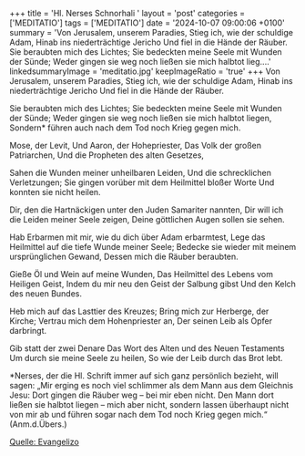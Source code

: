 +++
title = 'Hl. Nerses Schnorhali  '
layout = 'post'
categories = ['MEDITATIO']
tags = ['MEDITATIO']
date = '2024-10-07 09:00:06 +0100'
summary = 'Von Jerusalem, unserem Paradies, Stieg ich, wie der schuldige Adam, Hinab ins niederträchtige Jericho Und fiel in die Hände der Räuber.   Sie beraubten mich des Lichtes; Sie bedeckten meine Seele mit Wunden der Sünde; Weder gingen sie weg noch ließen sie mich halbtot lieg....'
linkedsummaryImage = 'meditatio.jpg'
keepImageRatio = 'true'
+++
Von Jerusalem, unserem Paradies,
Stieg ich, wie der schuldige Adam,
Hinab ins niederträchtige Jericho
Und fiel in die Hände der Räuber.


Sie beraubten mich des Lichtes;
Sie bedeckten meine Seele mit Wunden der Sünde;
Weder gingen sie weg noch ließen sie mich halbtot liegen,
Sondern* führen auch nach dem Tod noch Krieg gegen mich.<!--more-->
 
Mose, der Levit,
Und Aaron, der Hohepriester,
Das Volk der großen Patriarchen,
Und die Propheten des alten Gesetzes,
 
Sahen die Wunden meiner unheilbaren Leiden,
Und die schrecklichen Verletzungen;
Sie gingen vorüber mit dem Heilmittel bloßer Worte
Und konnten sie nicht heilen.
 
Dir, den die Hartnäckigen unter den Juden
Samariter nannten,
Dir will ich die Leiden meiner Seele zeigen,
Deine göttlichen Augen sollen sie sehen.
 
Hab Erbarmen mit mir, wie du dich über Adam erbarmtest,
Lege das Heilmittel auf die tiefe Wunde meiner Seele;
Bedecke sie wieder mit meinem ursprünglichen Gewand,
Dessen mich die Räuber beraubten.
 
Gieße Öl und Wein auf meine Wunden,
Das Heilmittel des Lebens vom Heiligen Geist,
Indem du mir neu den Geist der Salbung gibst
Und den Kelch des neuen Bundes.
 
Heb mich auf das Lasttier des Kreuzes;
Bring mich zur Herberge, der Kirche;
Vertrau mich dem Hohenpriester an,
Der seinen Leib als Opfer darbringt.
 


Gib statt der zwei Denare
Das Wort des Alten und des Neuen Testaments
Um durch sie meine Seele zu heilen,
So wie der Leib durch das Brot lebt.


*Nerses, der die Hl. Schrift immer auf sich ganz persönlich bezieht, will sagen: „Mir erging es noch viel schlimmer als dem Mann aus dem Gleichnis Jesu: Dort gingen die Räuber weg – bei mir eben nicht. Den Mann dort ließen sie halbtot liegen – mich aber nicht, sondern lassen überhaupt nicht von mir ab und führen sogar nach dem Tod noch Krieg gegen mich.“ (Anm.d.Übers.)


[Quelle: Evangelizo](https://evangeliumtagfuertag.org/DE/gospel)
